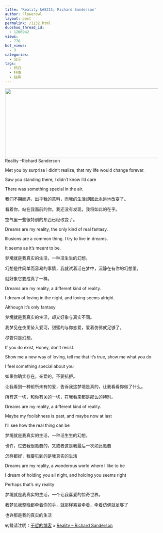 ```yaml
---
title: 'Reality &#8211; Richard Sanderson'
author: Flowerowl
layout: post
permalink: /1132.html
duoshuo_thread_id:
  - 1266942
views:
  - 776
bot_views:
  - 3
categories:
  - 音乐
tags:
  - 怀旧
  - 抒情
  - 经典
---
```

[<img class="aligncenter size-full wp-image-1142" title="3" src="http://lazynight.me/wp-content/uploads/2012/01/3.jpg" alt="" width="630" height="230" />][1]  
Reality &#8211;Richard Sanderson

Met you by surprise I didn&#8217;t realize, that my life would change forever.

Saw you standing there, I didn&#8217;t know I&#8217;d care

There was something special in the air.

我们不期而遇，出乎我的意料，而我的生活却因此永远地改变了。

看着你，站在我面前的你，我还没有发现，我将如此的在乎。

空气里一些很特别的东西已经改变了。

Dreams are my reality, the only kind of real fantasy.

Illusions are a common thing. I try to live in dreams.

It seems as it&#8217;s meant to be.

梦境就是我真实的生活，一种活生生的幻想。

幻想是件简单而容易的事情，我就试着活在梦中，沉静在有你的幻想里。

就好象它要成真了一样。

Dreams are my reality, a different kind of reality.

I dream of loving in the night, and loving seems alright.

Although it&#8217;s only fantasy

梦境就是我真实的生活，却又好象与真实不同。

我梦见在夜里坠入爱河，甜蜜的与你恋爱，爱着仿佛就足够了。

尽管只是幻想。

If you do exist, Honey, don&#8217;t resist.

Show me a new way of loving, tell me that it&#8217;s true, show me what you do

I feel something special about you

如果你确实存在，亲爱的，不要抗拒。

让我看到一种前所未有的爱，告诉我这梦境是真的，让我看看你做了什么。

所有这一切，和你有关的一切，在我看来都是那么的特别。

Dreams are my reality, a different kind of reality.

Maybe my foolishness is past, and maybe now at last

I&#8217;ll see how the real thing can be

梦境就是我真实的生活，一种活生生的幻想。

也许，过去我很愚蠢的，又或者这是我最后一次如此愚蠢

怎样都好，我要见到的是我真实的生活

Dreams are my reality, a wonderous world where I like to be

I dream of holding you all night, and holding you seems right

Perhaps that&#8217;s my reality

梦境就是我真实的生活，一个让我喜爱的惊奇世界。

我梦见我整晚都牵着你的手，就那样紧紧牵着，牵着仿佛就足够了

也许那是我的真实的生活

转载请注明：[于哲的博客][2] &raquo; [Reality &#8211; Richard Sanderson][3]

 [1]: http://lazynight.me/wp-content/uploads/2012/01/3.jpg
 [2]: http://lazynight.me
 [3]: http://lazynight.me/1132.html